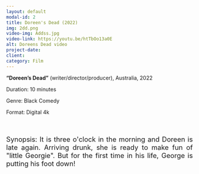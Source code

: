 ```yaml
---
layout: default
modal-id: 2
title: Doreen's Dead (2022)
img: 2dd.png
video-img: Addss.jpg
video-link: https://youtu.be/htTbOo13a0E
alt: Doreens Dead video
project-date: 
client:
category: Film
---
```


**“Doreen’s Dead”** (writer/director/producer), Australia, 2022

Duration: 10 minutes

Genre: Black Comedy

Format: Digital 4k
<div style="height:40px;"></div>
<div style="text-align: justify; font-size: 1.3em;">
Synopsis: It is three o'clock in the morning and Doreen is late again. Arriving drunk, she is ready to make fun of "little Georgie". But for the first time in his life, George is putting his foot down!
</div>
